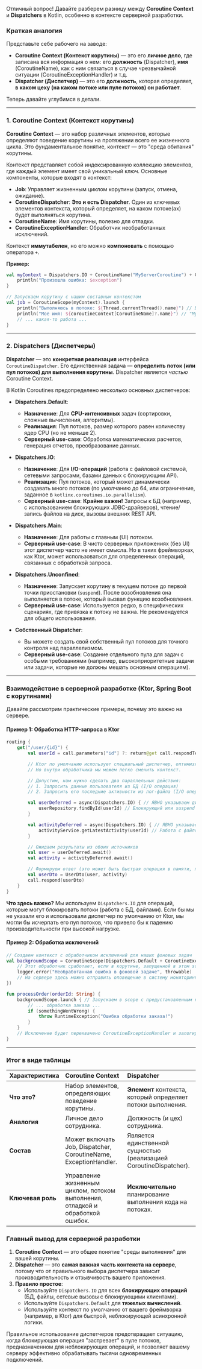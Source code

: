 Отличный вопрос! Давайте разберем разницу между **Coroutine Context** и **Dispatchers** в Kotlin, особенно в контексте серверной разработки.

### Краткая аналогия

Представьте себе рабочего на заводе:
*   **Coroutine Context (Контекст корутины)** — это его **личное дело**, где записана вся информация о нем: его **должность** (Dispatcher), **имя** (CoroutineName), как с ним связаться в случае чрезвычайной ситуации (CoroutineExceptionHandler) и т.д.
*   **Dispatcher (Диспетчер)** — это его **должность**, которая определяет, **в каком цеху (на каком потоке или пуле потоков) он работает**.

Теперь давайте углубимся в детали.

---

### 1. Coroutine Context (Контекст корутины)

**Coroutine Context** — это набор различных элементов, которые определяют поведение корутины на протяжении всего ее жизненного цикла. Это фундаментальное понятие, контекст — это "среда обитания" корутины.

Контекст представляет собой индексированную коллекцию элементов, где каждый элемент имеет свой уникальный ключ. Основные компоненты, которые входят в контекст:

*   **Job**: Управляет жизненным циклом корутины (запуск, отмена, ожидание).
*   **CoroutineDispatcher**: **Это и есть Dispatcher**. Один из ключевых элементов контекста, который определяет, на каком потоке(ах) будет выполняться корутина.
*   **CoroutineName**: Имя корутины, полезно для отладки.
*   **CoroutineExceptionHandler**: Обработчик необработанных исключений.

Контекст **иммутабелен**, но его можно **компоновать** с помощью оператора `+`.

**Пример:**
```kotlin
val myContext = Dispatchers.IO + CoroutineName("MyServerCoroutine") + CoroutineExceptionHandler { _, exception ->
    println("Произошла ошибка: $exception")
}

// Запускаем корутину с нашим составным контекстом
val job = CoroutineScope(myContext).launch {
    println("Выполняюсь в потоке: ${Thread.currentThread().name}") // Будет что-то вроде "DefaultDispatcher-worker-1"
    println("Мое имя: ${coroutineContext[CoroutineName]?.name}") // "MyServerCoroutine"
    // ... какая-то работа ...
}
```

---

### 2. Dispatchers (Диспетчеры)

**Dispatcher** — это **конкретная реализация** интерфейса `CoroutineDispatcher`. Его единственная задача — **определить поток (или пул потоков) для выполнения корутины**. Dispatcher является *частью* Coroutine Context.

В Kotlin Coroutines предопределено несколько основных диспетчеров:

*   **Dispatchers.Default**:
    *   **Назначение**: Для **CPU-интенсивных** задач (сортировки, сложные вычисления, алгоритмы).
    *   **Реализация**: Пул потоков, размер которого равен количеству ядер CPU (но не меньше 2).
    *   **Серверный use-case**: Обработка математических расчетов, генерация отчетов, преобразование данных.

*   **Dispatchers.IO**:
    *   **Назначение**: Для **I/O-операций** (работа с файловой системой, сетевыми запросами, базами данных с блокирующим API).
    *   **Реализация**: Пул потоков, который может динамически создавать много потоков (по умолчанию до 64, или ограничение, заданное в `kotlinx.coroutines.io.parallelism`).
    *   **Серверный use-case**: **Крайне важен!** Запросы к БД (например, с использованием блокирующих JDBC-драйверов), чтение/запись файлов на диск, вызовы внешних REST API.

*   **Dispatchers.Main**:
    *   **Назначение**: Для работы с главным (UI) потоком.
    *   **Серверный use-case**: В чисто серверных приложениях (без UI) этот диспетчер часто не имеет смысла. Но в таких фреймворках, как Ktor, может использоваться для определенных операций, связанных с обработкой запроса.

*   **Dispatchers.Unconfined**:
    *   **Назначение**: Запускает корутину в текущем потоке до первой точки приостановки (`suspend`). После возобновления она выполняется в потоке, который вызвал функцию возобновления.
    *   **Серверный use-case**: Используется редко, в специфических сценариях, где привязка к потоку не важна. Не рекомендуется для общего использования.

*   **Собственный Dispatcher**:
    *   Вы можете создать свой собственный пул потоков для точного контроля над параллелизмом.
    *   **Серверный use-case**: Создание отдельного пула для задач с особыми требованиями (например, высокоприоритетные задачи или задачи, которые не должны мешать основным операциям).

---

### Взаимодействие в серверной разработке (Ktor, Spring Boot с корутинами)

Давайте рассмотрим практические примеры, почему это важно на сервере.

#### Пример 1: Обработка HTTP-запроса в Ktor

```kotlin
routing {
    get("/user/{id}") {
        val userId = call.parameters["id"] ?: return@get call.respondText("Bad Request", status = HttpStatusCode.BadRequest)

        // Ktor по умолчанию использует специальный диспетчер, оптимизированный для асинхронной обработки запросов (например, Dispatchers.IO или свой).
        // Но внутри обработчика мы можем легко сменить контекст.

        // Допустим, нам нужно сделать два параллельных действия:
        // 1. Запросить данные пользователя из БД (I/O операция)
        // 2. Запросить его последние активности из лог-файла (I/O операция)

        val userDeferred = async(Dispatchers.IO) { // ЯВНО указываем диспетчер для I/O
            userRepository.findById(userId) // Блокирующий или suspend вызов к БД
        }

        val activityDeferred = async(Dispatchers.IO) { // ЯВНО указываем диспетчер для I/O
            activityService.getLatestActivity(userId) // Работа с файловой системой
        }

        // Ожидаем результаты из обоих источников
        val user = userDeferred.await()
        val activity = activityDeferred.await()

        // Формируем ответ (это может быть быстрая операция в памяти, поэтому остаемся в текущем диспетчере)
        val userDto = UserDto(user, activity)
        call.respond(userDto)
    }
}
```
**Что здесь важно?**
Мы используем `Dispatchers.IO` для операций, которые могут блокировать потоки (работа с БД, файлами). Если бы мы не указали его и использовали диспетчер по умолчанию от Ktor, мы могли бы исчерпать его пул потоков, что привело бы к падению производительности при высокой нагрузке.

#### Пример 2: Обработка исключений

```kotlin
// Создаем контекст с обработчиком исключений для наших фоновых задач
val backgroundScope = CoroutineScope(Dispatchers.Default + CoroutineExceptionHandler { _, throwable ->
    // Этот обработчик сработает, если в корутине, запущенной в этом scope, вылетит необработанное исключение.
    logger.error("Необработанная ошибка в фоновой задаче", throwable)
    // На сервере здесь можно отправить оповещение в систему мониторинга
})

fun processOrder(orderId: String) {
    backgroundScope.launch { // Запускаем в scope с предустановленным контекстом
        // ... обработка заказа ...
        if (somethingWentWrong) {
            throw RuntimeException("Ошибка обработки заказа!")
        }
    }
    // Исключение будет перехвачено CoroutineExceptionHandler и залогировано, а не "уронит" приложение.
}
```

---

### Итог в виде таблицы

| Характеристика | Coroutine Context | Dispatcher |
| :--- | :--- | :--- |
| **Что это?** | Набор элементов, определяющих поведение корутины. | **Элемент** контекста, который определяет потоки выполнения. |
| **Аналогия** | Личное дело сотрудника. | Должность (и цех) сотрудника. |
| **Состав** | Может включать Job, Dispatcher, CoroutineName, ExceptionHandler. | Является единственной сущностью (реализацией CoroutineDispatcher). |
| **Ключевая роль** | Управление жизненным циклом, потоком выполнения, отладкой и обработкой ошибок. | **Исключительно** планирование выполнения кода на потоках. |

### Главный вывод для серверной разработки

1.  **Coroutine Context** — это общее понятие "среды выполнения" для вашей корутины.
2.  **Dispatcher** — это **самая важная часть контекста на сервере**, потому что от правильного выбора диспетчера зависит производительность и отзывчивость вашего приложения.
3.  **Правило простое**:
    *   Используйте `Dispatchers.IO` для всех **блокирующих операций** (БД, файлы, сетевые вызовы с блокирующими клиентами).
    *   Используйте `Dispatchers.Default` для **тяжелых вычислений**.
    *   Используйте контекст по умолчанию от вашего фреймворка (например, в Ktor) для быстрой, неблокирующей асинхронной логики.

Правильное использование диспетчеров предотвращает ситуацию, когда блокирующая операция "застревает" в пуле потоков, предназначенном для неблокирующих операций, и позволяет вашему серверу эффективно обрабатывать тысячи одновременных подключений.